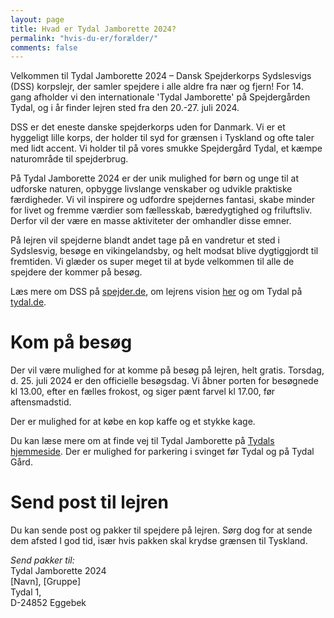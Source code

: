 ```yaml
---
layout: page
title: Hvad er Tydal Jamborette 2024?
permalink: "hvis-du-er/forælder/"
comments: false
---
```


Velkommen til Tydal Jamborette 2024 – Dansk Spejderkorps Sydslesvigs (DSS) korpslejr, der samler spejdere i alle aldre fra nær og fjern! For 14. gang afholder vi den internationale 'Tydal Jamborette' på Spejdergården Tydal, og i år finder lejren sted fra den 20.-27. juli 2024.

DSS er det eneste danske spejderkorps uden for Danmark. Vi er et hyggeligt lille korps, der holder til syd for grænsen i Tyskland og ofte taler med lidt accent. Vi holder til på vores smukke Spejdergård Tydal, et kæmpe naturområde til spejderbrug.

På Tydal Jamborette 2024 er der unik mulighed for børn og unge til at udforske naturen, opbygge livslange venskaber og udvikle praktiske færdigheder. Vi vil inspirere og udfordre spejdernes fantasi, skabe minder for livet og fremme værdier som fællesskab, bæredygtighed og friluftsliv. Derfor vil der være en masse aktiviteter der omhandler disse emner.

På lejren vil spejderne blandt andet tage på en vandretur et sted i Sydslesvig, besøge en vikingelandsby, og helt modsat blive dygtiggjordt til fremtiden. Vi glæder os super meget til at byde velkommen til alle de spejdere der kommer på besøg.

Læs mere om DSS på [spejder.de](https://spejder.de/), om lejrens vision [her](/vision) og om Tydal på [tydal.de](https://tydal.dk/).

# Kom på besøg

Der vil være mulighed for at komme på besøg på lejren, helt gratis. Torsdag, d. 25. juli 2024 er den officielle besøgsdag. Vi åbner porten for besøgnede kl 13.00, efter en fælles frokost, og siger pænt farvel kl 17.00, før aftensmadstid.

Der er mulighed for at købe en kop kaffe og et stykke kage.

Du kan læse mere om at finde vej til Tydal Jamborette på [Tydals hjemmeside](https://tydal.dk/find-vej/). Der er mulighed for parkering i svinget før Tydal og på Tydal Gård.

# Send post til lejren

Du kan sende post og pakker til spejdere på lejren. Sørg dog for at sende dem afsted I god tid, især hvis pakken skal krydse grænsen til Tyskland.

*Send pakker til:*<br>
Tydal Jamborette 2024<br>
[Navn], [Gruppe]<br>
Tydal 1,<br>
D-24852 Eggebek